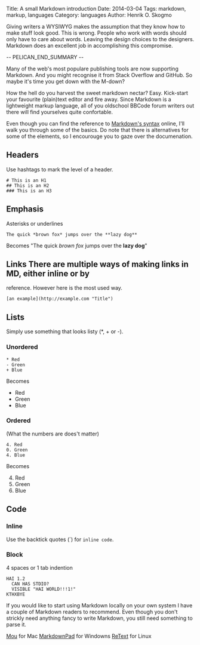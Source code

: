 Title: A small Markdown introduction
Date: 2014-03-04
Tags: markdown, markup, languages
Category: languages
Author: Henrik O. Skogmo


Giving writers a WYSIWYG makes the assumption that they know how to make stuff
look good. This is wrong. People who work with words should only have to care
about words. Leaving the design choices to the designers. Markdown does an
excellent job in accomplishing this compromise.

-- PELICAN_END_SUMMARY --

Many of the web's most populare publishing tools are now supporting Markdown.
And you might recognise it from Stack Overflow and GitHub. So maybe it's time
you get down with the M-down?

How the hell do you harvest the sweet markdown nectar? Easy. Kick-start your
favourite (plain)text editor and fire away. Since Markdown is a lightweight
markup language, all of you oldschool BBCode forum writers out there will find
yourselves quite confortable.

Even though you can find the reference to [Markdown's
syntax](http://daringfireball.net/projects/markdown/syntax) online, I'll walk
you through some of the basics. Do note that there is alternatives for some of
the elements, so I encourouge you to gaze over the documenation.

## Headers

Use hashtags to mark the level of a header.

    # This is an H1
    ## This is an H2
    ### This is an H3

## Emphasis
Asterisks or underlines

    The quick *brown fox* jumps over the **lazy dog**

Becomes "The quick *brown fox* jumps over the **lazy dog**"

## Links There are multiple ways of making links in MD, either inline or by
reference. However here is the most used way.

    [an example](http://example.com "Title")

## Lists
Simply use something that looks listy (\*, \+ or \-).

### Unordered

    * Red
    - Green
    + Blue

Becomes

* Red
* Green
* Blue

### Ordered
(What the numbers are does't matter)

    4. Red
    0. Green
    4. Blue

Becomes

4. Red
0. Green
4. Blue

## Code
### Inline
Use the backtick quotes (\`) for `inline code`.

### Block
4 spaces or 1 tab indention

    HAI 1.2
      CAN HAS STDIO?
      VISIBLE "HAI WORLD!!!1!"
    KTHXBYE

If you would like to start using Markdown locally on your own system I have a
couple of Markdown readers to recommend. Even though you don't strickly need
anything fancy to write Markdown, you still need something to parse it.

[Mou](http://mouapp.com/) for Mac
[MarkdownPad](http://markdownpad.com/) for Windowns
[ReText](http://sourceforge.net/p/retext/home/ReText/) for Linux

